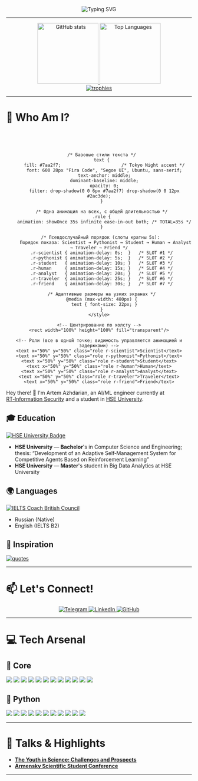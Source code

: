 


<div align="center">
  <img src="https://readme-typing-svg.demolab.com?font=Fira+Code&size=28&duration=2600&pause=900&center=true&vCenter=true&width=720&color=7AA2F7&lines=AI+%2F+ML+Engineer;Student+%2F+Researcher;Python+%26+Data+Science+Expert;HSE+Graduate+%26+Cybersecurity+Analyst;Always+Learning%2C+Always+Growing+🌱" alt="Typing SVG"/>
</div>

---

<div align="center">
  <a href="https://github.com/anuraghazra/github-readme-stats">
    <img height="165" src="https://github-readme-stats.vercel.app/api?username=AzhPistacius&show_icons=true&theme=tokyonight&rank_icon=github" alt="GitHub stats"/>
  </a>
  <a href="https://github.com/anuraghazra/github-readme-stats">
    <img height="165" src="https://github-readme-stats.vercel.app/api/top-langs/?username=AzhPistacius&layout=compact&theme=tokyonight&langs_count=8" alt="Top Languages"/>
  </a>
</div>

<div align="center">
  <a href="https://github.com/ryo-ma/github-profile-trophy">
    <img src="https://github-profile-trophy.vercel.app/?username=AzhPistacius&theme=tokyonight&no-frame=true&no-bg=true&column=6" alt="trophies"/>
  </a>
</div>

---

# **🌟 Who Am I?**

<div align="center">

  <svg viewBox="0 0 900 80" width="100%" height="80" xmlns="http://www.w3.org/2000/svg" role="img" aria-label="Dynamic Roles Rotation">
    <style>
      /* Глобальная анимация показа в одном слоте (из TOTAL=35s): видимость ~4.2s */
      @keyframes showOnce {
        0%   { opacity: 0 }
        8%   { opacity: 1 }  /* плавное появление */
        20%  { opacity: 1 }  /* удержание видимости */
        28%  { opacity: 0 }  /* исчезновение */
        100% { opacity: 0 }
      }

      /* Базовые стили текста */
      text {
        fill: #7aa2f7;                       /* Tokyo Night accent */
        font: 600 28px "Fira Code", "Segoe UI", Ubuntu, sans-serif;
        text-anchor: middle;
        dominant-baseline: middle;
        opacity: 0;
        filter: drop-shadow(0 0 6px #7aa2f7) drop-shadow(0 0 12px #2ac3de);
      }

      /* Одна анимация на всех, с общей длительностью */
      .role {
        animation: showOnce 35s infinite ease-in-out both; /* TOTAL=35s */
      }

      /* Псевдослучайный порядок (слоты кратны 5s): 
         Порядок показа: Scientist → Pythonist → Student → Human → Analyst → Traveler → Friend */
      .r-scientist { animation-delay: 0s;  }   /* SLOT #1 */
      .r-pythonist { animation-delay: 5s;  }   /* SLOT #2 */
      .r-student   { animation-delay: 10s; }   /* SLOT #3 */
      .r-human     { animation-delay: 15s; }   /* SLOT #4 */
      .r-analyst   { animation-delay: 20s; }   /* SLOT #5 */
      .r-traveler  { animation-delay: 25s; }   /* SLOT #6 */
      .r-friend    { animation-delay: 30s; }   /* SLOT #7 */

      /* Адаптивные размеры на узких экранах */
      @media (max-width: 480px) {
        text { font-size: 22px; }
      }
    </style>

    <!-- Центрирование по холсту -->
    <rect width="100%" height="100%" fill="transparent"/>

    <!-- Роли (все в одной точке; видимость управляется анимацией и задержками) -->
    <text x="50%" y="50%" class="role r-scientist">Scientist</text>
    <text x="50%" y="50%" class="role r-pythonist">Pythonist</text>
    <text x="50%" y="50%" class="role r-student">Student</text>
    <text x="50%" y="50%" class="role r-human">Human</text>
    <text x="50%" y="50%" class="role r-analyst">Analyst</text>
    <text x="50%" y="50%" class="role r-traveler">Traveler</text>
    <text x="50%" y="50%" class="role r-friend">Friend</text>
  </svg>

</div>

Hey there! 👋 I'm Artem Azhdarian, an AI/ML engineer currently at <a href="https://rt-ib.ru/">RT‑Information Security</a> and a student in <a href="https://www.hse.ru/en/">HSE University</a>.
## 🎓 Education

<p align="left">
  <a href="https://www.hse.ru/en/">
    <img src="https://img.shields.io/badge/HSE%20University-Official%20Site-7aa2f7?style=for-the-badge&labelColor=1a1b26&color=7aa2f7" alt="HSE University Badge"/>
  </a> <!-- [web:91][web:97][web:100] -->
</p>

- **HSE University** — **Bachelor**'s in Computer Science and Engineering; thesis: “Development of an Adaptive Self‑Management System for Competitive Agents Based on Reinforcement Learning”
- **HSE University** — **Master**'s student in Big Data Analytics at HSE University

## 🌍 Languages

<p align="left">
  <a href="https://englishonline.britishcouncil.org/ielts-coach-get-the-score/">
    <img src="https://img.shields.io/badge/IELTS%20Coach%20British%20Council-Official%20Site-7aa2f7?style=for-the-badge&labelColor=1a1b26&color=7aa2f7" alt="IELTS Coach British Council"/>
  </a> <!-- [web:91][web:97][web:100] -->
</p>

- Russian (Native)
- English (IELTS B2)

## 🚀 Inspiration

<div align="left">
  <a href="https://github.com/PiyushSuthar/github-readme-quotes">
    <img src="https://quotes-github-readme.vercel.app/api?type=horizontal&theme=tokyonight" alt="quotes"/>
  </a> <!-- [web:83][web:77] -->
</div>

---

# **📫 Let's Connect!**

<p align="center">
  <a href="https://t.me/AzhPistacius">
    <img src="https://img.shields.io/badge/Telegram-AzhPistacius-2ac3de?style=for-the-badge&logo=telegram&logoColor=white&labelColor=1a1b26" alt="Telegram"/>
  </a>
  <a href="https://www.linkedin.com/in/">
    <img src="https://img.shields.io/badge/LinkedIn-Connect-7aa2f7?style=for-the-badge&logo=linkedin&logoColor=white&labelColor=1a1b26" alt="LinkedIn"/>
  </a>
  <a href="https://github.com/AzhPistacius">
    <img src="https://img.shields.io/badge/GitHub-AzhPistacius-bb9af7?style=for-the-badge&logo=github&logoColor=white&labelColor=1a1b26" alt="GitHub"/>
  </a> 
</p>

---

# **💻 Tech Arsenal**

## 🚀 Core 
<p>
  <img src="https://img.shields.io/badge/Python-7aa2f7?style=for-the-badge&logo=python&logoColor=white&labelColor=1a1b26"/>
  <img src="https://img.shields.io/badge/SQL-2ac3de?style=for-the-badge&logo=postgresql&logoColor=white&labelColor=1a1b26"/>
  <img src="https://img.shields.io/badge/PostgreSQL-7dcfff?style=for-the-badge&logo=postgresql&logoColor=white&labelColor=1a1b26"/>
  <img src="https://img.shields.io/badge/FastAPI-109989?style=for-the-badge&logo=fastapi&logoColor=white&labelColor=1a1b26"/>
  <img src="https://img.shields.io/badge/Elasticsearch-e0af68?style=for-the-badge&logo=elasticsearch&logoColor=1a1b26&labelColor=1a1b26"/>
  <img src="https://img.shields.io/badge/Hugging%20Face-9ece6a?style=for-the-badge&logo=huggingface&logoColor=1a1b26&labelColor=1a1b26"/>
  <img src="https://img.shields.io/badge/Docker-2ac3de?style=for-the-badge&logo=docker&logoColor=white&labelColor=1a1b26"/>
  <img src="https://img.shields.io/badge/Git-bb9af7?style=for-the-badge&logo=git&logoColor=white&labelColor=1a1b26"/>
  <img src="https://img.shields.io/badge/GitHub-7aa2f7?style=for-the-badge&logo=github&logoColor=white&labelColor=1a1b26"/>
  <img src="https://img.shields.io/badge/GitLab-f7768e?style=for-the-badge&logo=gitlab&logoColor=white&labelColor=1a1b26"/>
  <img src="https://img.shields.io/badge/Postman-ff9e64?style=for-the-badge&logo=postman&logoColor=1a1b26&labelColor=1a1b26"/>
  <img src="https://img.shields.io/badge/DBeaver-7dcfff?style=for-the-badge&logo=dbeaver&logoColor=1a1b26&labelColor=1a1b26"/>
</p>

## 🐍 Python

<p>
  <img src="https://img.shields.io/badge/PyTorch-f7768e?style=for-the-badge&logo=pytorch&logoColor=white&labelColor=1a1b26"/>
  <img src="https://img.shields.io/badge/FastAPI-109989?style=for-the-badge&logo=fastapi&logoColor=white&labelColor=1a1b26"/>
  <img src="https://img.shields.io/badge/Aiogram-2ac3de?style=for-the-badge&logo=telegram&logoColor=white&labelColor=1a1b26"/>
  <img src="https://img.shields.io/badge/pytest-7aa2f7?style=for-the-badge&logo=pytest&logoColor=white&labelColor=1a1b26"/>
  <img src="https://img.shields.io/badge/pandas-7dcfff?style=for-the-badge&logo=pandas&logoColor=1a1b26&labelColor=1a1b26"/>
  <img src="https://img.shields.io/badge/NumPy-bb9af7?style=for-the-badge&logo=numpy&logoColor=1a1b26&labelColor=1a1b26"/>
  <img src="https://img.shields.io/badge/scikit--learn-e0af68?style=for-the-badge&logo=scikitlearn&logoColor=1a1b26&labelColor=1a1b26"/>
  <img src="https://img.shields.io/badge/Pydantic-9ece6a?style=for-the-badge&logo=pydantic&logoColor=1a1b26&labelColor=1a1b26"/>
  <img src="https://img.shields.io/badge/mypy-2ac3de?style=for-the-badge&logo=python&logoColor=white&labelColor=1a1b26"/>
  <img src="https://img.shields.io/badge/ruff-f7768e?style=for-the-badge&logo=ruff&logoColor=white&labelColor=1a1b26"/>
  <img src="https://img.shields.io/badge/pre--commit-9ece6a?style=for-the-badge&logo=pre-commit&logoColor=1a1b26&labelColor=1a1b26"/>
</p> 

---

# **🎤 Talks & Highlights**


- **[The Youth in Science: Challenges and Prospects](https://lang.hse.ru/en/theyouthinscience/)** 
- **[Armensky Scientific Student Conference](https://miem.hse.ru/armntk)**

---



